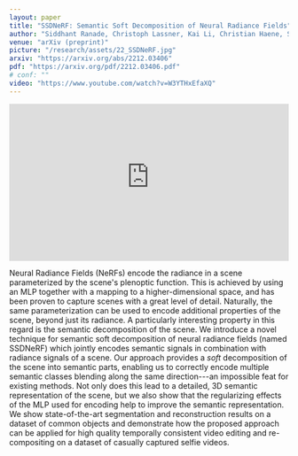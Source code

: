 ```yaml
---
layout: paper
title: "SSDNeRF: Semantic Soft Decomposition of Neural Radiance Fields"
author: "Siddhant Ranade, Christoph Lassner, Kai Li, Christian Haene, Shen-Chi Chen, Jean-Charles Bazin, and Sofien Bouaziz"
venue: "arXiv (preprint)"
picture: "/research/assets/22_SSDNeRF.jpg"
arxiv: "https://arxiv.org/abs/2212.03406"
pdf: "https://arxiv.org/pdf/2212.03406.pdf"
# conf: ""
video: "https://www.youtube.com/watch?v=W3YTHxEfaXQ"
---
```


<iframe width="100%" style="aspect-ratio: 16 / 9;" src="https://www.youtube-nocookie.com/embed/W3YTHxEfaXQ?controls=0" title="YouTube video player" frameborder="0" allow="accelerometer; autoplay; clipboard-write; encrypted-media; gyroscope; picture-in-picture" allowfullscreen></iframe>
<br>

Neural Radiance Fields (NeRFs) encode the radiance in a scene parameterized by the scene's plenoptic function.
This is achieved by using an MLP together with a mapping to a higher-dimensional space, and has been proven to capture scenes with a great level of detail.
Naturally, the same parameterization can be used to encode additional properties of the scene, beyond just its radiance.
A particularly interesting property in this regard is the semantic decomposition of the scene.
We introduce a novel technique for semantic soft decomposition of neural radiance fields (named SSDNeRF) which jointly encodes semantic signals in combination with radiance signals of a scene.
Our approach provides a _soft_ decomposition of the scene into semantic parts, enabling us to correctly encode multiple semantic classes blending along the same direction---an impossible feat for existing methods.
Not only does this lead to a detailed, 3D semantic representation of the scene, but we also show that the regularizing effects of the MLP used for encoding help to improve the semantic representation.
We show state-of-the-art segmentation and reconstruction results on a dataset of
common objects and demonstrate how the proposed approach can be applied for high
quality temporally consistent video editing and re-compositing on a dataset of
casually captured selfie videos.

